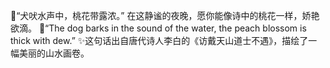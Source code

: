🌙“犬吠水声中，桃花带露浓。” 在这静谧的夜晚，愿你能像诗中的桃花一样，娇艳欲滴。
🌙“The dog barks in the sound of the water, the peach blossom is thick with dew.”
✨这句话出自唐代诗人李白的《访戴天山道士不遇》，描绘了一幅美丽的山水画卷。